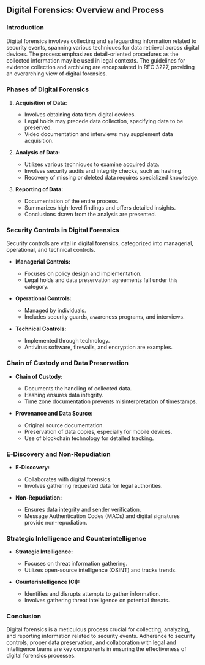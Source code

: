 ## Digital Forensics: Overview and Process

### Introduction

Digital forensics involves collecting and safeguarding information related to security events, spanning various techniques for data retrieval across digital devices. The process emphasizes detail-oriented procedures as the collected information may be used in legal contexts. The guidelines for evidence collection and archiving are encapsulated in RFC 3227, providing an overarching view of digital forensics.

### Phases of Digital Forensics

1. **Acquisition of Data:**
	 - Involves obtaining data from digital devices.
	 - Legal holds may precede data collection, specifying data to be preserved.
	 - Video documentation and interviews may supplement data acquisition.

2. **Analysis of Data:**
	 - Utilizes various techniques to examine acquired data.
	 - Involves security audits and integrity checks, such as hashing.
	 - Recovery of missing or deleted data requires specialized knowledge.

3. **Reporting of Data:**
	 - Documentation of the entire process.
	 - Summarizes high-level findings and offers detailed insights.
	 - Conclusions drawn from the analysis are presented.

### Security Controls in Digital Forensics

Security controls are vital in digital forensics, categorized into managerial, operational, and technical controls.

- **Managerial Controls:**
	- Focuses on policy design and implementation.
	- Legal holds and data preservation agreements fall under this category.

- **Operational Controls:**
	- Managed by individuals.
	- Includes security guards, awareness programs, and interviews.

- **Technical Controls:**
	- Implemented through technology.
	- Antivirus software, firewalls, and encryption are examples.

### Chain of Custody and Data Preservation

- **Chain of Custody:**
	- Documents the handling of collected data.
	- Hashing ensures data integrity.
	- Time zone documentation prevents misinterpretation of timestamps.

- **Provenance and Data Source:**
	- Original source documentation.
	- Preservation of data copies, especially for mobile devices.
	- Use of blockchain technology for detailed tracking.

### E-Discovery and Non-Repudiation

- **E-Discovery:**
	- Collaborates with digital forensics.
	- Involves gathering requested data for legal authorities.

- **Non-Repudiation:**
	- Ensures data integrity and sender verification.
	- Message Authentication Codes (MACs) and digital signatures provide non-repudiation.

### Strategic Intelligence and Counterintelligence

- **Strategic Intelligence:**
	- Focuses on threat information gathering.
	- Utilizes open-source intelligence (OSINT) and tracks trends.

- **Counterintelligence (CI):**
	- Identifies and disrupts attempts to gather information.
	- Involves gathering threat intelligence on potential threats.

### Conclusion

Digital forensics is a meticulous process crucial for collecting, analyzing, and reporting information related to security events. Adherence to security controls, proper data preservation, and collaboration with legal and intelligence teams are key components in ensuring the effectiveness of digital forensics processes.

